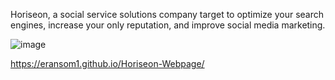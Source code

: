 Horiseon, a social service solutions company target to optimize your search engines, increase your only reputation, and improve social media marketing.

![image](https://user-images.githubusercontent.com/95004183/147421949-6954637d-f138-435c-9484-1cbd8513f71d.png)

 https://eransom1.github.io/Horiseon-Webpage/

